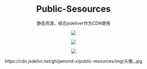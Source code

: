 <h1 align='center'>Public-Sesources</h1>
<p align='center'>静态资源，结合jsdeliver作为CDN使用</p>
<p align='center'><img src='https://img.shields.io/badge/Tool-JsDeliver-yellow'></p>
<p align='center'><img src='https://img.shields.io/badge/USE-CDN-yellow'></p>
<p align='center'><img src='https://img.shields.io/badge/BY-HUENG-blue'></p>
<p align='center'> https://cdn.jsdelivr.net/gh/jamond-x/public-resources/img/头像_.jpg</p>



